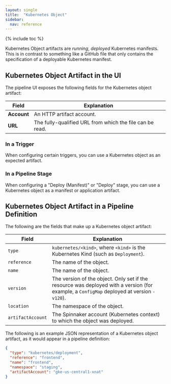 ```yaml
---
layout: single
title:  "Kubernetes Object"
sidebar:
  nav: reference
---
```


{% include toc %}

Kubernetes Object artifacts are _running_, _deployed_ Kubernetes manifests.
This is in contrast to something like a GitHub file that only contains the
specification of a deployable Kubernetes manifest.

## Kubernetes Object Artifact in the UI

The pipeline UI exposes the following fields for the Kubernetes object artifact:

<table>
  <thead>
    <tr>
      <th>Field</th>
      <th>Explanation</th>
    </tr>
  </thead>
  <tbody>
    <tr>
      <td><strong>Account</strong></td>
      <td>An HTTP artifact account.</td>
    </tr>
    <tr>
      <td><strong>URL</strong></td>
      <td>The fully-qualified URL from which the file can be read.</td>
    </tr>
  </tbody>
</table>

### In a Trigger

When configuring certain triggers, you can use a Kubernetes object as an
expected artifact.

### In a Pipeline Stage

When configuring a "Deploy (Manifest)" or "Deploy" stage, you can use a
Kubernetes object as a manifest or application artifact.

## Kubernetes Object Artifact in a Pipeline Definition

The following are the fields that make up a Kubernetes object artifact:

| Field             | Explanation                                                                                                                               |
|-------------------|-------------------------------------------------------------------------------------------------------------------------------------------|
| `type`            | `kubernetes/<kind>`, where `<kind>` is the Kubernetes Kind (such as `Deployment`).                                                        |
| `reference`       | The name of the object.                                                                                                                   |
| `name`            | The name of the object.                                                                                                                   |
| `version`         | The version of the object. Only set if the resource was deployed with a version (for example, a `ConfigMap` deployed at version `-v120`). |
| `location`        | The namespace of the object.                                                                                                              |
| `artifactAccount` | The Spinnaker account (Kubernetes context) to which the object was deployed.                                                              |

The following is an example JSON representation of a Kubernetes object artifact, as it
would appear in a pipeline definition:

```json
{
  "type": "kubernetes/deployment",
  "reference": "frontend",
  "name": "frontend",
  "namespace": "staging",
  "artifactAccount": "gke-us-central1-xnat"
}
```
